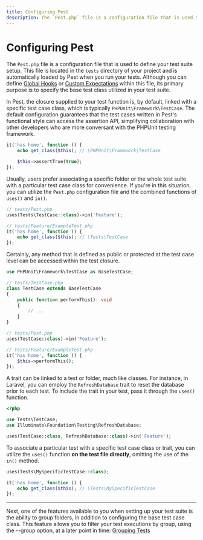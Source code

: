 ```yaml
---
title: Configuring Pest
description: The `Pest.php` file is a configuration file that is used to define your test suite setup.
---
```


# Configuring Pest

The `Pest.php` file is a configuration file that is used to define your test suite setup. This file is located in the `tests` directory of your project and is automatically loaded by Pest when you run your tests. Although you can define [Global Hooks](/docs/global-hooks) or [Custom Expectations](/docs/custom-expectations) within this file, its primary purpose is to specify the base test class utilized in your test suite.

In Pest, the closure supplied to your test function is, by default, linked with a specific test case class, which is typically `PHPUnit\Framework\TestCase`. The default configuration guarantees that the test cases written in Pest's functional style can access the assertion API, simplifying collaboration with other developers who are more conversant with the PHPUnit testing framework.

```php
it('has home', function () {
    echo get_class($this); // \PHPUnit\Framework\TestCase

    $this->assertTrue(true);
});
```

Usually, users prefer associating a specific folder or the whole test suite with a particular test case class for convenience. If you're in this situation, you can utilize the `Pest.php` configuration file and the combined functions of `uses()` and `in()`.

```php
// tests/Pest.php
uses(Tests\TestCase::class)->in('Feature');

// tests/Feature/ExampleTest.php
it('has home', function () {
    echo get_class($this); // \Tests\TestCase
});
```

Certainly, any method that is defined as public or protected at the test case level can be accessed within the test closure.

```php
use PHPUnit\Framework\TestCase as BaseTestCase;

// tests/TestCase.php
class TestCase extends BaseTestCase
{
    public function performThis(): void
    {
        // ...
    }
}

// tests/Pest.php
uses(TestCase::class)->in('Feature');

// tests/Feature/ExampleTest.php
it('has home', function () {
    $this->performThis();
});
```

A trait can be linked to a test or folder, much like classes. For instance, in Laravel, you can employ the `RefreshDatabase` trait to reset the database prior to each test. To include the trait in your test, pass it through the `uses()` function.

```php
<?php

use Tests\TestCase;
use Illuminate\Foundation\Testing\RefreshDatabase;

uses(TestCase::class, RefreshDatabase::class)->in('Feature');
```

To associate a particular test with a specific test case class or trait, you can utilize the `uses()` function **on the test file directly**, omitting the use of the `in()` method.

```php
uses(Tests\MySpecificTestCase::class);

it('has home', function () {
    echo get_class($this); // \Tests\MySpecificTestCase
});
```

---

Next, one of the features available to you when setting up your test suite is the ability to group folders, in addition to configuring the base test case class. This feature allows you to filter your test executions by group, using the --group option, at a later point in time: [Grouping Tests](/docs/grouping-tests)

